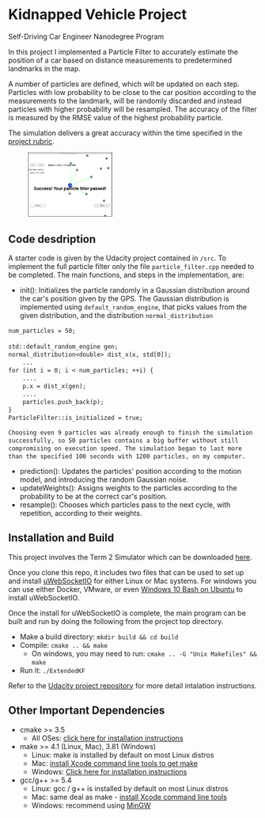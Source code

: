 # Kidnapped Vehicle Project

Self-Driving Car Engineer Nanodegree Program

In this project I implemented a Particle Filter to accurately estimate the position of a car based on distance measurements to predetermined landmarks in the map. 

A number of particles are defined, which will be updated on each step. Particles with low probability to be close to the car position according to the measurements to the landmark, will be randomly discarded and instead particles with higher probability will be resampled. The accuracy of the filter is measured by the RMSE value of the highest probability particle.

The simulation delivers a great accuracy within the time specified in the [project rubric](https://review.udacity.com/#!/rubrics/1965/view).

<figure>
	<img src="./final_screenshot.png" width="40%" height="40%" />
</figure>

## Code desdription

A starter code is given by the Udacity project contained in `/src`. To implement the full particle filter only the file `particle_filter.cpp` needed to be completed. The main functions, and steps in the implementation, are:

- init(): Initializes the particle randomly in a Gaussian distribution around the car's position given by the GPS.
The Gaussian distribution is implemented using `default_random_engine`, that picks values from the given distribution, and the distribution `normal_distribution`
```
num_particles = 50;

std::default_random_engine gen;
normal_distribution<double> dist_x(x, std[0]);
  	...
for (int i = 0; i < num_particles; ++i) {
	....
	p.x = dist_x(gen);
	....
	particles.push_back(p);
}
ParticleFilter::is_initialized = true;
```
	Choosing even 9 particles was already enough to finish the simulation successfully, so 50 particles contains a big buffer without still compromising on execution speed. The simulation began to last more than the specified 100 seconds with 1200 particles, on my computer.

- prediction(): Updates the particles' position according to the motion model, and introducing the random Gaussian noise.
- updateWeights(): Assigns weights to the particles according to the probability to be at the correct car's position.
- resample(): Chooses which particles pass to the next cycle, with repetition, according to their weights.






## Installation and Build

This project involves the Term 2 Simulator which can be downloaded [here](https://github.com/udacity/self-driving-car-sim/releases).

Once you clone this repo, it includes two files that can be used to set up and install [uWebSocketIO](https://github.com/uWebSockets/uWebSockets) for either Linux or Mac systems. For windows you can use either Docker, VMware, or even [Windows 10 Bash on Ubuntu](https://www.howtogeek.com/249966/how-to-install-and-use-the-linux-bash-shell-on-windows-10/) to install uWebSocketIO. 

Once the install for uWebSocketIO is complete, the main program can be built and run by doing the following from the project top directory.

- Make a build directory: `mkdir build && cd build`
- Compile: `cmake .. && make` 
   * On windows, you may need to run: `cmake .. -G "Unix Makefiles" && make`
- Run it: `./ExtendedKF `

Refer to the [Udacity project repository](https://github.com/udacity/CarND-Extended-Kalman-Filter-Project) for more detail intalation instructions.

## Other Important Dependencies

* cmake >= 3.5
  * All OSes: [click here for installation instructions](https://cmake.org/install/)
* make >= 4.1 (Linux, Mac), 3.81 (Windows)
  * Linux: make is installed by default on most Linux distros
  * Mac: [install Xcode command line tools to get make](https://developer.apple.com/xcode/features/)
  * Windows: [Click here for installation instructions](http://gnuwin32.sourceforge.net/packages/make.htm)
* gcc/g++ >= 5.4
  * Linux: gcc / g++ is installed by default on most Linux distros
  * Mac: same deal as make - [install Xcode command line tools](https://developer.apple.com/xcode/features/)
  * Windows: recommend using [MinGW](http://www.mingw.org/)

